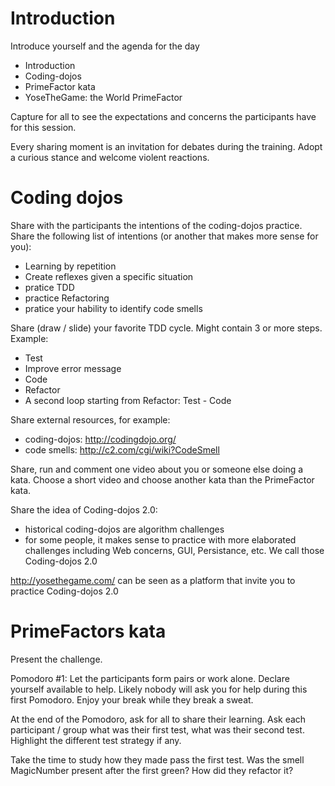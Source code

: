 # Introduction

Introduce yourself and the agenda for the day
* Introduction
* Coding-dojos
* PrimeFactor kata
* YoseTheGame: the World PrimeFactor

Capture for all to see the expectations and concerns the participants have for this session.

Every sharing moment is an invitation for debates during the training. Adopt a curious stance and welcome violent reactions.

# Coding dojos

Share with the participants the intentions of the coding-dojos practice. 
Share the following list of intentions (or another that makes more sense for you):
* Learning by repetition
* Create reflexes given a specific situation
* pratice TDD
* practice Refactoring
* pratice your hability to identify code smells

Share (draw / slide) your favorite TDD cycle. Might contain 3 or more steps.
Example:
* Test
* Improve error message
* Code
* Refactor
* A second loop starting from Refactor: Test - Code

Share external resources, for example:
* coding-dojos: http://codingdojo.org/
* code smells: http://c2.com/cgi/wiki?CodeSmell
 
Share, run and comment one video about you or someone else doing a kata. Choose a short video and choose another kata than the PrimeFactor kata.

Share the idea of Coding-dojos 2.0:
* historical coding-dojos are algorithm challenges
* for some people, it makes sense to practice with more elaborated challenges including Web concerns, GUI, Persistance, etc. We call those Coding-dojos 2.0

http://yosethegame.com/ can be seen as a platform that invite you to practice Coding-dojos 2.0

# PrimeFactors kata

Present the challenge. 

Pomodoro #1: Let the participants form pairs or work alone. Declare yourself available to help. Likely nobody will ask you for help during this first Pomodoro. Enjoy your break while they break a sweat.

At the end of the Pomodoro, ask for all to share their learning. Ask each participant / group what was their first test, what was their second test. Highlight the different test strategy if any. 

Take the time to study how they made pass the first test. Was the smell MagicNumber present after the first green? How did they refactor it? 









